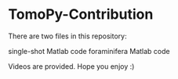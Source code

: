 TomoPy-Contribution
===================
There are two files in this repository:

single-shot Matlab code
foraminifera Matlab code

Videos are provided. Hope you enjoy :)
